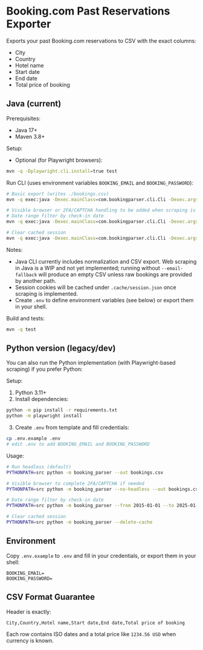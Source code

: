 # Booking.com Past Reservations Exporter

Exports your past Booking.com reservations to CSV with the exact columns:

- City
- Country
- Hotel name
- Start date
- End date
- Total price of booking

## Java (current)

Prerequisites:
- Java 17+
- Maven 3.8+

Setup:
- Optional (for Playwright browsers):
```bash
mvn -q -Dplaywright.cli.install=true test
```

Run CLI (uses environment variables `BOOKING_EMAIL` and `BOOKING_PASSWORD`):
```bash
# Basic export (writes ./bookings.csv)
mvn -q exec:java -Dexec.mainClass=com.bookingparser.cli.Cli -Dexec.args="--out bookings.csv"

# Visible browser or 2FA/CAPTCHA handling to be added when scraping is implemented
# Date range filter by check-in date
mvn -q exec:java -Dexec.mainClass=com.bookingparser.cli.Cli -Dexec.args="--from 2015-01-01 --to 2025-01-01 --out bookings.csv"

# Clear cached session
mvn -q exec:java -Dexec.mainClass=com.bookingparser.cli.Cli -Dexec.args="--delete-cache"
```

Notes:
- Java CLI currently includes normalization and CSV export. Web scraping in Java is a WIP and not yet implemented; running without `--email-fallback` will produce an empty CSV unless raw bookings are provided by another path.
- Session cookies will be cached under `.cache/session.json` once scraping is implemented.
- Create `.env` to define environment variables (see below) or export them in your shell.

Build and tests:
```bash
mvn -q test
```

## Python version (legacy/dev)

You can also run the Python implementation (with Playwright-based scraping) if you prefer Python:

Setup:
1. Python 3.11+
2. Install dependencies:
```bash
python -m pip install -r requirements.txt
python -m playwright install
```
3. Create `.env` from template and fill credentials:
```bash
cp .env.example .env
# edit .env to add BOOKING_EMAIL and BOOKING_PASSWORD
```

Usage:
```bash
# Run headless (default)
PYTHONPATH=src python -m booking_parser --out bookings.csv

# Visible browser to complete 2FA/CAPTCHA if needed
PYTHONPATH=src python -m booking_parser --no-headless --out bookings.csv

# Date range filter by check-in date
PYTHONPATH=src python -m booking_parser --from 2015-01-01 --to 2025-01-01 --out bookings.csv

# Clear cached session
PYTHONPATH=src python -m booking_parser --delete-cache
```

## Environment

Copy `.env.example` to `.env` and fill in your credentials, or export them in your shell:
```
BOOKING_EMAIL=
BOOKING_PASSWORD=
```

## CSV Format Guarantee

Header is exactly:
```
City,Country,Hotel name,Start date,End date,Total price of booking
```

Each row contains ISO dates and a total price like `1234.56 USD` when currency is known.